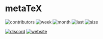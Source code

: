 # metaTeX

![contributors](https://img.shields.io/github/contributors/Eliso7777/metaTeX?logo=github)
![week](https://img.shields.io/github/commit-activity/w/Eliso7777/metaTeX?logo=github)
![month](https://img.shields.io/github/commit-activity/m/Eliso7777/metaTeX?logo=github)
![last](https://img.shields.io/github/last-commit/Eliso7777/metaTeX?logo=github)
![size](https://img.shields.io/github/languages/code-size/Eliso7777/metaTeX?logo=github)  

[![discord](https://img.shields.io/discord/853151778715205632?color=brightgreen&label=Discord&logo=Discord)](https://discord.gg/9Nwn2kZvTC)
[![website](https://img.shields.io/badge/Website-metaTeX-99ff00?logo=LaTeX)](https://tex.botbox.dev/)  

